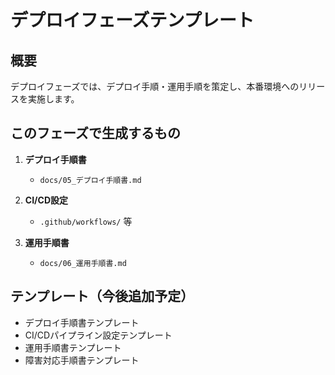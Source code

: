 # デプロイフェーズテンプレート

## 概要

デプロイフェーズでは、デプロイ手順・運用手順を策定し、本番環境へのリリースを実施します。

## このフェーズで生成するもの

1. **デプロイ手順書**
   - `docs/05_デプロイ手順書.md`

2. **CI/CD設定**
   - `.github/workflows/` 等

3. **運用手順書**
   - `docs/06_運用手順書.md`

## テンプレート（今後追加予定）

- デプロイ手順書テンプレート
- CI/CDパイプライン設定テンプレート
- 運用手順書テンプレート
- 障害対応手順書テンプレート

